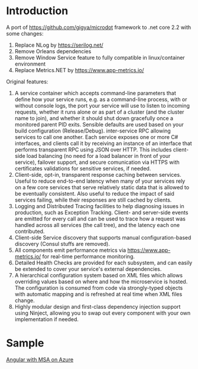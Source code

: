 # Introduction

A port of https://github.com/gigya/microdot framework to .net core 2.2 with some changes:

1. Replace NLog by https://serilog.net/
2. Remove Orleans dependencies
3. Remove Window Service feature to fully compatible in linux/container environment
4. Replace Metrics.NET by https://www.app-metrics.io/


Original features:

1. A service container which accepts command-line parameters that define how your service runs, e.g. as a command-line process, with or without console logs, the port your service will use to listen to incoming requests, whether it runs alone or as part of a cluster (and the cluster name to join), and whether it should shut down gracefully once a monitored parent PID exits. Sensible defaults are used based on your build configuration (Release/Debug).
inter-service RPC allowing services to call one another. Each service exposes one or more C# interfaces, and clients call it by receiving an instance of an interface that performs transparent RPC using JSON over HTTP. This includes client-side load balancing (no need for a load balancer in front of your service), failover support, and secure comunication via HTTPS with certificates validations for sensitive services, if needed.
2. Client-side, opt-in, transparent response caching between services. Useful to reduce end-to-end latency when many of your services rely on a few core services that serve relatively static data that is allowed to be eventually consistent. Also useful to reduce the impact of said services failing, while their responses are still cached by clients.
3. Logging and Distributed Tracing facilities to help diagnosing issues in production, such as Exception Tracking. Client- and server-side events are emitted for every call and can be used to trace how a request was handled across all services (the call tree), and the latency each one contributed.
4. Client-side Service discovery that supports manual configuration-based discovery (Consul stuffs are removed).
5. All components emit performance metrics via https://www.app-metrics.io/ for real-time performance monitoring.
6. Detailed Health Checks are provided for each subsystem, and can easily be extended to cover your service's external dependencies.
7. A hierarchical configuration system based on XML files which allows overriding values based on where and how the microservice is hosted. The configuration is consumed from code via strongly-typed objects with automatic mapping and is refreshed at real time when XML files change.
8. Highly modular design and first-class dependency injection support using Ninject, allowing you to swap out every component with your own implementation if needed.

# Sample

[Angular with MSA on Azure](https://github.com/quinvit/microcore/tree/master/Sample/Angular)
